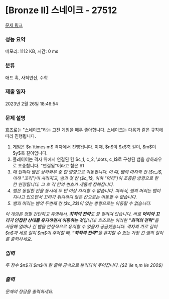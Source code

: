 # [Bronze II] 스네이크 - 27512 

[문제 링크](https://www.acmicpc.net/problem/27512) 

### 성능 요약

메모리: 1112 KB, 시간: 0 ms

### 분류

애드 혹, 사칙연산, 수학

### 제출 일자

2023년 2월 26일 18:46:54

### 문제 설명

<p>흐즈로는 "스네이크"라는 고전 게임을 매우 좋아합니다. 스네이크는 다음과 같은 규칙에 따라 진행됩니다.</p>

<ol>
	<li>게임은 $n \times m$ 격자에서 진행됩니다. 이때, $n$이 $x$축 길이, $m$이 $y$축 길이입니다.</li>
	<li>플레이어는 격자 위에서 연결된 칸 $c_1, c_2, \dots, c_l$로 구성된 뱀을 상하좌우로 조종합니다. "연결됨"이라고 함은 $1<i \le l$인 모든 수에 대해 $c_{i-1}$과 $c_i$가 상하, 또는 좌우로 인접함을 의미합니다.</li>
	<li>매 턴마다 뱀은 상하좌우 중 한 방향으로 이동합니다. 이 때, 뱀의 마지막 칸 ($c_l$, 이하 "꼬리")이 사라지고, 뱀의 첫 칸 ($c_1$, 이하 "머리")이 조종된 방향으로 한 칸 연장됩니다. 그 후 각 칸의 번호가 새롭게 정해집니다.</li>
	<li>뱀은 동일한 칸을 동시에 두 번 이상 차지할 수 없습니다. 따라서, 뱀의 머리는 뱀이 지나고 있으면서 꼬리가 위치하지 않은 칸으로는 이동할 수 없습니다.</li>
	<li>뱀의 머리는 뱀의 두번째 칸 ($c_2$)이 있는 방향으로는 이동할 수 없습니다.</li>
</ol>

<p>이 게임은 정말 간단하고 유명해서, <strong>최적의 전략</strong>도 잘 알려져 있습니다. 바로 <strong>머리와 꼬리가 인접한 상태를 유지하면서 이동하는 것</strong>입니다! 흐즈로는 이러한 <strong>"최적의 전략"</strong>을 사용해 얼마나 긴 뱀을 안정적으로 유지할 수 있을지 궁금했습니다. 격자의 가로 길이 $n$과 세로 길이 $m$이 주어질 때, <strong>"최적의 전략"</strong>을 유지할 수 있는 가장 긴 뱀의 길이를 출력하세요.</p>

### 입력 

 <p>두 정수 $n$과 $m$이 한 줄에 공백으로 분리되어 주어집니다. ($2 \le n,m \le 200$)</p>

### 출력 

 <p>문제의 정답을 출력하세요.</p>

